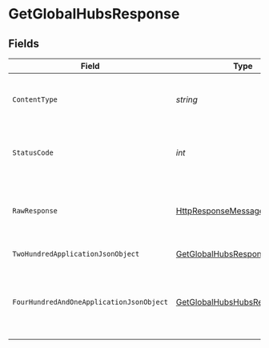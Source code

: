 # GetGlobalHubsResponse


## Fields

| Field                                                                                                                | Type                                                                                                                 | Required                                                                                                             | Description                                                                                                          |
| -------------------------------------------------------------------------------------------------------------------- | -------------------------------------------------------------------------------------------------------------------- | -------------------------------------------------------------------------------------------------------------------- | -------------------------------------------------------------------------------------------------------------------- |
| `ContentType`                                                                                                        | *string*                                                                                                             | :heavy_check_mark:                                                                                                   | HTTP response content type for this operation                                                                        |
| `StatusCode`                                                                                                         | *int*                                                                                                                | :heavy_check_mark:                                                                                                   | HTTP response status code for this operation                                                                         |
| `RawResponse`                                                                                                        | [HttpResponseMessage](https://learn.microsoft.com/en-us/dotnet/api/system.net.http.httpresponsemessage?view=net-5.0) | :heavy_check_mark:                                                                                                   | Raw HTTP response; suitable for custom response parsing                                                              |
| `TwoHundredApplicationJsonObject`                                                                                    | [GetGlobalHubsResponseBody](../../Models/Requests/GetGlobalHubsResponseBody.md)                                      | :heavy_minus_sign:                                                                                                   | returns global hubs                                                                                                  |
| `FourHundredAndOneApplicationJsonObject`                                                                             | [GetGlobalHubsHubsResponseBody](../../Models/Requests/GetGlobalHubsHubsResponseBody.md)                              | :heavy_minus_sign:                                                                                                   | Unauthorized - Returned if the X-Plex-Token is missing from the header or query.                                     |